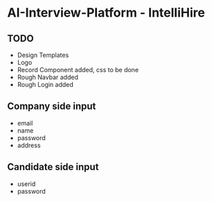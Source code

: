# AI-Interview-Platform - IntelliHire

## TODO

- Design Templates
- Logo
- Record Component added, css to be done
- Rough Navbar added
- Rough Login added

## Company side input

- email
- name
- password
- address

## Candidate side input

- userid
- password
